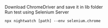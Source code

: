 Download ChromeDriver and save it in lib folder  
Run test using Selenium Server

```
npx nightwatch [path] --env selenium.chrome
```
